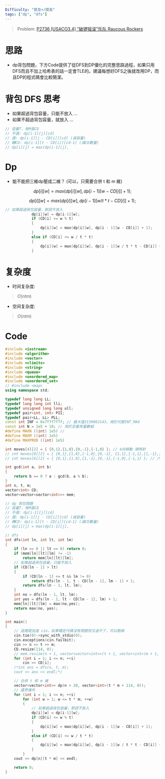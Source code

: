 ```yaml
---
Difficulty: "普及+/提高"
tags: ["dp", "dfs"]
---
```


> Problem: [P2736 [USACO3.4] “破锣摇滚”乐队 Raucous Rockers](https://www.luogu.com.cn/problem/P2736)

# 思路
- dp背包問題，下方Code提供了從DFS到DP優化的完整思路過程，如果只用DFS而且不加上哈希表的話一定會TLE的。建議每想好DFS之後就改用DP，而且DP的程式碼會比較簡潔。

# 背包 DFS 思考
- 如果超過背包容量，只能不放入 ...
- 如果不超過背包容量，就放入 ...

```c++
// 容量T，有M張CD
// 不選: dp[i-1][j][cd]
// 選: dp[i-1][j - CD[i]][cd] (減容量)
// 轉CD: dp[i-1][t - CD[i]][cd-1] (減CD數量)
// dp[i][j] = max(dp[i-1][j],
```

# Dp
- 能不能把三維dp壓成二維？ (可以，只需要合併 t 和 m 維)

$$
dp[i][w] = max(dp[i][w], dp[i - 1][w - CD[i]] + 1);
$$

$$
dp[i][w] = max(dp[i][w], dp[i - 1][w / t * t - CD[i]] + 1);
$$

```c++
// 如果超過背包容量，默認不放入
			dp[i][w] = dp[i-1][w];
			if (CD[i] <= w % t)
			{
				dp[i][w] = max(dp[i][w], dp[i - 1][w - CD[i]] + 1);
			}
			else if (CD[i] <= w / t * t)
			{
				dp[i][w] = max(dp[i][w], dp[i - 1][w / t * t - CD[i]] + 1);
			}
```

# 复杂度
- 时间复杂度:
> $O(ntm)$

- 空间复杂度:
> $O(ntm)$
  
# Code
```C++ 
#include <iostream>
#include <algorithm>
#include <vector>
#include <climits>
#include <string>
#include <queue>
#include <unordered_map>
#include <unordered_set>
// #include <map>
using namespace std;

typedef long long LL;
typedef long long int lli;
typedef unsigned long long ull;
typedef pair<int, int> PII;
typedef pair<LL, LL> PLL;
const int INF = 0x7f7f7f7f; // 最大值2139062143。用於代替INT_MAX 
const int N = 1e5 + 10; // 用於定義常量數組
#define MAXN ((int) 1e5) //
#define MAXM ((int) 1e5)
#define MAXPROD ((int) 1e5)

int moves[4][2] = { {0,1},{1,0},{0,-1},{-1,0} }; // 4向移動 順時針
// int moves[8][2] = { {0,1},{1,0},{-1,0},{0,-1}, {1,1},{-1,1},{1,-1},{-1,-1} }; // 8向移動
// int moves[6][2] = { {0,1},{1,0},{1,-1},{0,-1},{-1,0},{-1,1} }; // 六邊移動 (網格六邊形專用)

int gcd(int a, int b)
{
	return b == 0 ? a : gcd(b, a % b);
}
int n, t, m;
vector<int> CD;
vector<vector<vector<int>>> mem;

// dp 背包問題
// 容量T，有M張CD
// 不選: dp[i-1][j][cd]
// 選: dp[i-1][j - CD[i]][cd] (減容量)
// 轉CD: dp[i-1][t - CD[i]][cd-1] (減CD數量)
// dp[i][j] = max(dp[i-1][j],

// dfs
int dfs(int ln, int lt, int lm)
{
	if (ln == 0 || lt == 0) return 0;
	if (mem[ln][lt][lm] != -1)
		return mem[ln][lt][lm];
	// 如果超過背包容量，只能不放入
	if (CD[ln - 1] > lt)
	{
		if (CD[ln - 1] <= t && lm != 0)
			return dfs(ln - 1, t - CD[ln - 1], lm - 1) + 1;
		return dfs(ln - 1, lt, lm);
	}
	int no = dfs(ln - 1, lt, lm);
	int yes = dfs(ln - 1, lt - CD[ln - 1], lm) + 1;
	mem[ln][lt][lm] = max(no,yes);
	return max(no, yes);
}

int main()
{
	// 這裡是加速 cin，如果確定代碼沒有問題但又過不了，可以刪掉
	cin.tie(0)->sync_with_stdio(0);
	cin.exceptions(cin.failbit);
	cin >> n >> t >> m;
	CD.resize(114, 0);
	// mem.resize(n + 1, vector<vector<int>>(t + 1, vector<int>(m + 1, -1)));
	for (int i = 1; i <= n; ++i)
		cin >> CD[i];
	/*int ans = dfs(n, t, m);
	cout << ans << endl;*/

	// 合併 t 和 m 維
	vector<vector<int>> dp(n + 20, vector<int>(t * m + 114, 0));
	// 邊界條件
	for (int i = 1; i <= n; ++i)
		for (int w = 1; w <= t * m; ++w)
		{
			// 如果超過背包容量，默認不放入
			dp[i][w] = dp[i-1][w];
			if (CD[i] <= w % t)
			{
				dp[i][w] = max(dp[i][w], dp[i - 1][w - CD[i]] + 1);
			}
			else if (CD[i] <= w / t * t)
			{
				dp[i][w] = max(dp[i][w], dp[i - 1][w / t * t - CD[i]] + 1);
			}
		}
	cout << dp[n][t * m] << endl;

	return 0;
}
```